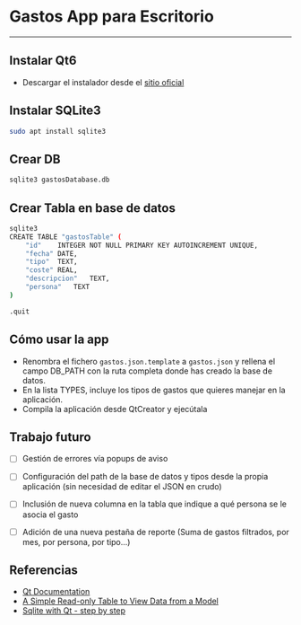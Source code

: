 # Gastos App para Escritorio
---

## Instalar Qt6

- Descargar el instalador desde el [sitio oficial](https://www.qt.io/download-open-source?hsCtaTracking=9f6a2170-a938-42df-a8e2-a9f0b1d6cdce%7C6cb0de4f-9bb5-4778-ab02-bfb62735f3e5)

## Instalar SQLite3
```bash
sudo apt install sqlite3
```

## Crear DB
```bash
sqlite3 gastosDatabase.db
```

## Crear Tabla en base de datos
```bash
sqlite3
CREATE TABLE "gastosTable" (
	"id"	INTEGER NOT NULL PRIMARY KEY AUTOINCREMENT UNIQUE,
	"fecha"	DATE,
	"tipo"	TEXT,
	"coste"	REAL,
	"descripcion"	TEXT,
    "persona"   TEXT      
)

.quit
```

## Cómo usar la app

- Renombra el fichero ```gastos.json.template``` a ```gastos.json``` y rellena el campo DB_PATH con la ruta completa donde has creado la base de datos.
- En la lista TYPES, incluye los tipos de gastos que quieres manejar en la aplicación.
- Compila la aplicación desde QtCreator y ejecútala


## Trabajo futuro
- [ ] Gestión de errores vía popups de aviso
- [ ] Configuración del path de la base de datos y tipos desde la propia aplicación (sin necesidad de editar el JSON en crudo)
- [ ] Inclusión de nueva columna en la tabla que indique a qué persona se le asocia el gasto
- [ ] Adición de una nueva pestaña de reporte (Suma de gastos filtrados, por mes, por persona, por tipo...)


## Referencias
- [Qt Documentation](https://doc.qt.io/qt-6)
- [A Simple Read-only Table to View Data from a Model](https://riptutorial.com/qt/example/13705/a-simple-read-only-table-to-view-data-from-a-model)
- [Sqlite with Qt - step by step](http://katecpp.github.io/sqlite-with-qt/)
